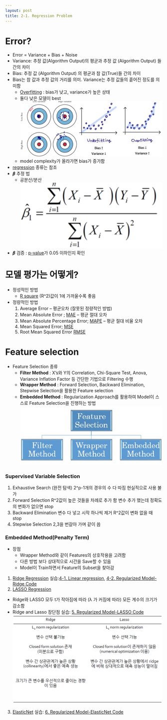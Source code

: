 ```yaml
---
layout: post
title: 2-1. Regression Problem
---
```


# Error?
- Error = Variance + Bias + Noise
- Variance: 추정 값(Algorithm Output)의 평균과 추정 값 (Algorithm Output) 들 간의 차이 
- Bias: 추정 값 (Algorithm Output) 의 평균과 참 값(True)들 간의 차이 
- Bias는 참 값과 추정 값의 거리를 의미. Variance는 추정 값들의 흩어진 정도를 의미함
	 - [Overfitting](https://code7ssage.github.io/Overfitting/) : bias가 낮고, variance가 높은 상태
	 - 둘다 낮은 모델이 best
	![image](https://github.com/code7ssage/code7ssage.github.io/blob/master/assets/attached%20file/Pasted%20image%2020240104124601.png?raw=true)
	 - model complexity가 올라가면 bias가 증가함
- [regression](https://code7ssage.github.io/regression/) 종류는 참조
- 𝜷 추정 법
	- 공분산/분산
	![image](https://github.com/code7ssage/code7ssage.github.io/blob/master/assets/attached%20file/Pasted%20image%2020240104125850.png?raw=true)
- 𝜷 검증 : [p-value](https://code7ssage.github.io/p-value/)가 0.05 이하인지 확인 
# 모델 평가는 어떻게?
- 정성적인 방법
	- [R square](https://code7ssage.github.io/R-square/) (R^2)값이 1에 가까울수록 좋음
- 정량적인 방법 
	1. Average Error – 평균오차 (잘못된 정량적인 방법)
	2. Mean Absolute Error ; [MAE](https://code7ssage.github.io/MAE/) – 평균 절대 오차
	3. Mean Absolute Percentage Error; [MAPE](https://code7ssage.github.io/MAPE/) – 평균 절대 비율 오차
	4. Mean Squared Error; [MSE](https://code7ssage.github.io/MSE/)
	5. Root Mean Squared Error [RMSE](https://code7ssage.github.io/RMSE/)
# Feature selection
- Feature Selection 종류
	- **Filter Method** : X’s와 Y의 Correlation, Chi-Square Test, Anova, Variance Inflation Factor 등 간단한 기법으로 Filtering 수행 
	- **Wrapper Method** : Forward Selection, Backward Elimination, Stepwise Selection을 활용한 Feature selection 
	- **Embedded Method** : Regularization Approach를 활용하여 Model이 스스로 Feature Selection을 진행하는 방법
	![image](https://github.com/code7ssage/code7ssage.github.io/blob/master/assets/attached%20file/Pasted%20image%2020240104142958.png?raw=true)
### Supervised Variable Selection
1. Exhaustive Search (완전 탐색)
	2^p-1개의 경우의 수 다 따짐
	현실적으로 사용 불가
2. Forward Selection
	R^2값이 높은 것들을 차례로 추가 함
	변수 추가 했는데 정확도의 변화가 없으면 stop
3. Backward Elimination
	변수 다 넣고 시작 하나씩 제거
	R^2값이 변화 없을 때 stop
4. Stepwise Selection
	 2,3을 번갈아 가며 같이 씀
### Embedded Method(Penalty Term)

- 장점 
	- Wrapper Method와 같이 Features의 상호작용을 고려함 
	- 다른 방법 보다 상대적으로 시간을 Save할 수 있음 
	- Model이 Train하면서 Feature의 Subset을 찾아감
1. [Ridge Regression](https://code7ssage.github.io/Ridge-Regression/)
	실습:[4-1. Linear regression](https://code7ssage.github.io/4-1.-Linear-regression/), [4-2. Regularized Model-Ridge Code](https://code7ssage.github.io/4-2.-Regularized-Model-Ridge-Code/)
2. [LASSO Regression](https://code7ssage.github.io/LASSO-Regression/)
- Ridge와 LASSO 모두 t가 작아짐에 따라 (λ 가 커짐에 따라) 모든 계수의 크기가 감소함
- Ridge and Lasso 장단점
	실습: [5. Regularized Model-LASSO Code](https://code7ssage.github.io/5.-Regularized-Model-LASSO-Code/)
	![image](https://github.com/code7ssage/code7ssage.github.io/blob/master/assets/attached%20file/Pasted%20image%2020240104145805.png?raw=true)
3. [ElasticNet](https://code7ssage.github.io/ElasticNet/)
	실습: [6. Regularized Model-ElasticNet Code](https://code7ssage.github.io/6.-Regularized-Model-ElasticNet-Code/)